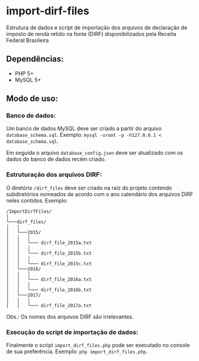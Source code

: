 # import-dirf-files
Estrutura de dados e script de importação dos arquivos de declaração de imposto de renda retido na fonte (DIRF) disponibilizados pela Receita Federal Brasileira

## Dependências:
  * PHP 5+
  * MySQL 5+

## Modo de uso:

### Banco de dados:
Um banco de dados MySQL deve ser criado a partir do arquivo `database_schema.sql`. Exemplo:
`mysql -uroot -p -h127.0.0.1 < database_schema.sql`.

Em seguida o arquivo `database_config.json` deve ser atualizado com os dados do banco de dados recém criado.

### Estruturação dos arquivos DIRF:
O diretório `/dirf_files` deve ser criado na raiz do projeto contendo subdiretórios nomeados de acordo com o ano calendário dos arquivos DIRF neles contidos. Exemplo:

```
/ImportDirfFiles/
│
└───dirf_files/
│   │
│   └───2015/
│   │   │
│   │   └─── dirf_file_2015a.txt
│   │   │
│   │   └─── dirf_file_2015b.txt
│   │   │
│   │   └─── dirf_file_2015c.txt   
│   └───2016/
│   │   │   
│   │   └─── dirf_file_2016a.txt
│   │   │   
│   │   └─── dirf_file_2016b.txt
│   └───2017/
│   │   │
│   │   └─── dirf_file_2017a.txt

```

Obs.: Os nomes dos arquivos DIRF são irrelevantes.

### Execução do script de importação de dados:
Finalmente o script `import_dirf_files.php` pode ser executado no console de sua preferência. Exemplo: 
`php import_dirf_files.php`.
